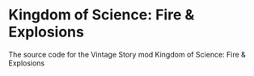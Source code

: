 # Kingdom of Science: Fire & Explosions
 The source code for the Vintage Story mod Kingdom of Science: Fire & Explosions

